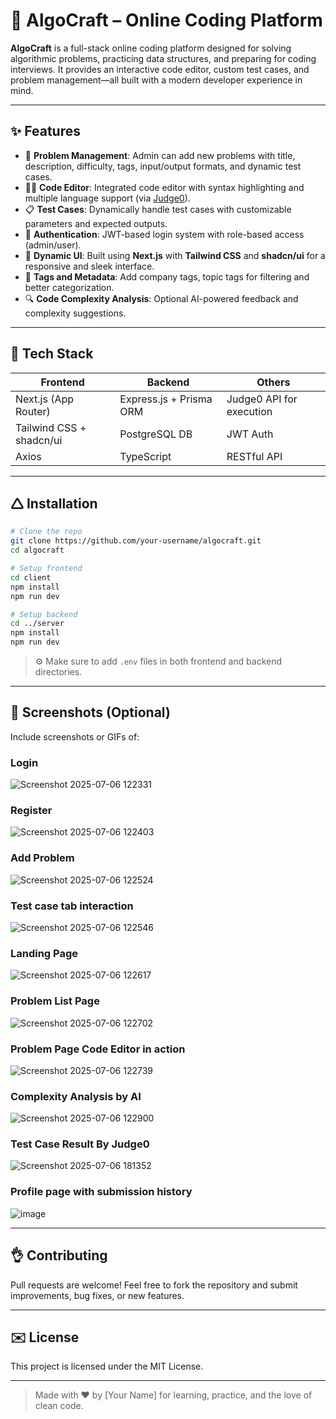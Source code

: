 # 🧠 AlgoCraft – Online Coding Platform

**AlgoCraft** is a full-stack online coding platform designed for solving algorithmic problems, practicing data structures, and preparing for coding interviews. It provides an interactive code editor, custom test cases, and problem management—all built with a modern developer experience in mind.

---

## ✨ Features

* 📝 **Problem Management**: Admin can add new problems with title, description, difficulty, tags, input/output formats, and dynamic test cases.
* 👨‍💼 **Code Editor**: Integrated code editor with syntax highlighting and multiple language support (via [Judge0](https://judge0.com/)).
* 📋 **Test Cases**: Dynamically handle test cases with customizable parameters and expected outputs.
* 🔐 **Authentication**: JWT-based login system with role-based access (admin/user).
* 🚀 **Dynamic UI**: Built using **Next.js** with **Tailwind CSS** and **shadcn/ui** for a responsive and sleek interface.
* 🧢 **Tags and Metadata**: Add company tags, topic tags for filtering and better categorization.
* 🔍 **Code Complexity Analysis**: Optional AI-powered feedback and complexity suggestions.

---

## 💠 Tech Stack

| Frontend                 | Backend                 | Others                   |
| ------------------------ | ----------------------- | ------------------------ |
| Next.js (App Router)     | Express.js + Prisma ORM | Judge0 API for execution |
| Tailwind CSS + shadcn/ui | PostgreSQL DB           | JWT Auth                 |
| Axios                    | TypeScript              | RESTful API              |

---

## 🛆 Installation

```bash
# Clone the repo
git clone https://github.com/your-username/algocraft.git
cd algocraft

# Setup frontend
cd client
npm install
npm run dev

# Setup backend
cd ../server
npm install
npm run dev
```

> ⚙️ Make sure to add `.env` files in both frontend and backend directories.

---

## 📸 Screenshots (Optional)

Include screenshots or GIFs of:
  ### Login
  ![Screenshot 2025-07-06 122331](https://github.com/user-attachments/assets/f949a3a1-a6f1-444b-b75a-3fa805b665d3)
  ### Register
  ![Screenshot 2025-07-06 122403](https://github.com/user-attachments/assets/1071ff9c-0ecb-4e16-bb7e-b193f00d2c85)
  ### Add Problem
  ![Screenshot 2025-07-06 122524](https://github.com/user-attachments/assets/2afa4db8-43e5-47bd-8fbf-df21a0e92e92)
  ### Test case tab interaction
  ![Screenshot 2025-07-06 122546](https://github.com/user-attachments/assets/08772829-cf22-4c0e-8ea4-c6666897d19d)
  ### Landing Page
  ![Screenshot 2025-07-06 122617](https://github.com/user-attachments/assets/a603a489-76fa-4e41-914d-197be96af5d4)
  ### Problem List Page
  ![Screenshot 2025-07-06 122702](https://github.com/user-attachments/assets/6bc699d3-d9a2-455e-93ce-18be9fbe518d)
  ### Problem Page Code Editor in action
  ![Screenshot 2025-07-06 122739](https://github.com/user-attachments/assets/16ac1e02-760c-419c-93df-0fcde948af56)
  ### Complexity Analysis by AI
  ![Screenshot 2025-07-06 122900](https://github.com/user-attachments/assets/731f43a2-03d7-4e99-b8f2-d102bb330de3)
  ### Test Case Result By Judge0
  ![Screenshot 2025-07-06 181352](https://github.com/user-attachments/assets/0f13f662-18fb-48c4-96f1-287a6beb9c25)
  ### Profile page with submission history
  ![image](https://github.com/user-attachments/assets/e42813e6-72a3-4d06-ac9a-c9842ab03a8e)

---

## 👌 Contributing

Pull requests are welcome! Feel free to fork the repository and submit improvements, bug fixes, or new features.

---

## ✉️ License

This project is licensed under the MIT License.

---

> Made with ❤️ by \[Your Name] for learning, practice, and the love of clean code.
